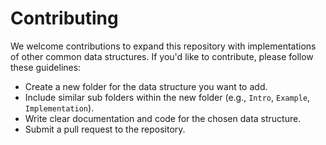 # Contributing

We welcome contributions to expand this repository with implementations of other common data structures. If you'd like to contribute, please follow these guidelines:

- Create a new folder for the data structure you want to add.
- Include similar sub folders within the new folder (e.g., `Intro`, `Example`, `Implementation`).
- Write clear documentation and code for the chosen data structure.
- Submit a pull request to the repository.
